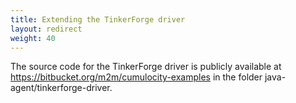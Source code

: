 ```yaml
---
title: Extending the TinkerForge driver
layout: redirect
weight: 40
---
```

The source code for the TinkerForge driver is publicly available at https://bitbucket.org/m2m/cumulocity-examples in the folder java-agent/tinkerforge-driver.

